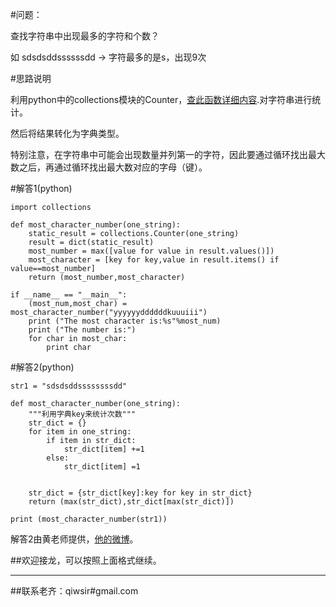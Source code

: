 #问题：

查找字符串中出现最多的字符和个数？

如 sdsdsddssssssdd -> 字符最多的是s，出现9次

#思路说明

利用python中的collections模块的Counter，[查此函数详细内容](https://docs.python.org/2/library/collections.html).对字符串进行统计。

然后将结果转化为字典类型。

特别注意，在字符串中可能会出现数量并列第一的字符，因此要通过循环找出最大数之后，再通过循环找出最大数对应的字母（键）。

#解答1(python)

    import collections

    def most_character_number(one_string):
        static_result = collections.Counter(one_string) 
        result = dict(static_result)                            
        most_number = max([value for value in result.values()])
        most_character = [key for key,value in result.items() if value==most_number]
        return (most_number,most_character)

    if __name__ == "__main__":
        (most_num,most_char) = most_character_number("yyyyyyddddddkuuuiii")
        print ("The most character is:%s"%most_num)
        print ("The number is:")
        for char in most_char:
            print char

#解答2(python)

    str1 = "sdsdsddssssssssdd"
    
    def most_character_number(one_string):
        """利用字典key来统计次数"""
        str_dict = {}
        for item in one_string:
            if item in str_dict:
                str_dict[item] +=1
            else:
                str_dict[item] =1

        
        str_dict = {str_dict[key]:key for key in str_dict}
        return (max(str_dict),str_dict[max(str_dict)])

    print (most_character_number(str1))

解答2由黄老师提供，[他的微博](http://weibo.com/qiyeminglu)。

##欢迎接龙，可以按照上面格式继续。

------

##联系老齐：qiwsir#gmail.com
